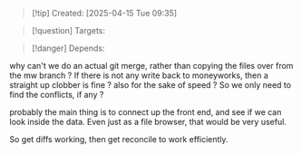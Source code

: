 
>[!tip] Created: [2025-04-15 Tue 09:35]

>[!question] Targets: 

>[!danger] Depends: 

why can't we do an actual git merge, rather than copying the files over from the mw branch ?
If there is not any write back to moneyworks, then a straight up clobber is fine ?
also for the sake of speed ?
So we only need to find the conflicts, if any ?


probably the main thing is to connect up the front end, and see if we can look inside the data.
Even just as a file browser, that would be very useful.


So get diffs working, then get reconcile to work efficiently.
